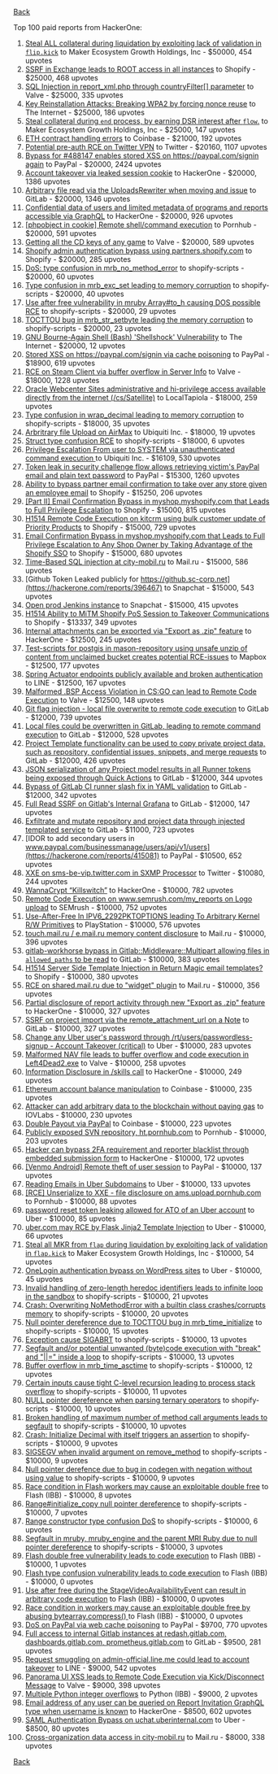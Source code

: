 [Back](../README.md)

Top 100 paid reports from HackerOne:

1. [Steal ALL collateral during liquidation by exploiting lack of validation in `flip.kick`](https://hackerone.com/reports/684092) to Maker Ecosystem Growth Holdings, Inc - $50000, 454 upvotes
2. [SSRF in Exchange leads to ROOT access in all instances](https://hackerone.com/reports/341876) to Shopify - $25000, 468 upvotes
3. [SQL Injection in report_xml.php through countryFilter[] parameter](https://hackerone.com/reports/383127) to Valve - $25000, 335 upvotes
4. [Key Reinstallation Attacks: Breaking WPA2 by forcing nonce reuse](https://hackerone.com/reports/286740) to The Internet - $25000, 186 upvotes
5. [Steal collateral during `end` process, by earning DSR interest after `flow`.](https://hackerone.com/reports/672664) to Maker Ecosystem Growth Holdings, Inc - $25000, 147 upvotes
6. [ETH contract handling errors](https://hackerone.com/reports/328526) to Coinbase - $21000, 192 upvotes
7. [Potential pre-auth RCE on Twitter VPN](https://hackerone.com/reports/591295) to Twitter - $20160, 1107 upvotes
8. [Bypass for #488147 enables stored XSS on https://paypal.com/signin again](https://hackerone.com/reports/510152) to PayPal - $20000, 2424 upvotes
9. [Account takeover via leaked session cookie](https://hackerone.com/reports/745324) to HackerOne - $20000, 1386 upvotes
10. [Arbitrary file read via the UploadsRewriter when moving and issue](https://hackerone.com/reports/827052) to GitLab - $20000, 1346 upvotes
11. [Confidential data of users and limited metadata of programs and reports accessible via GraphQL](https://hackerone.com/reports/489146) to HackerOne - $20000, 926 upvotes
12. [[phpobject in cookie] Remote shell/command execution](https://hackerone.com/reports/141956) to Pornhub - $20000, 591 upvotes
13. [Getting all the CD keys of any game](https://hackerone.com/reports/391217) to Valve - $20000, 589 upvotes
14. [Shopify admin authentication bypass using partners.shopify.com](https://hackerone.com/reports/270981) to Shopify - $20000, 285 upvotes
15. [DoS: type confusion in mrb_no_method_error](https://hackerone.com/reports/181871) to shopify-scripts - $20000, 60 upvotes
16. [Type confusion in mrb_exc_set leading to memory corruption](https://hackerone.com/reports/185041) to shopify-scripts - $20000, 40 upvotes
17. [Use after free vulnerability in mruby Array#to_h causing DOS possible RCE](https://hackerone.com/reports/181321) to shopify-scripts - $20000, 29 upvotes
18. [TOCTTOU bug in mrb_str_setbyte leading the memory corruption](https://hackerone.com/reports/181893) to shopify-scripts - $20000, 23 upvotes
19. [GNU Bourne-Again Shell (Bash) 'Shellshock' Vulnerability](https://hackerone.com/reports/29839) to The Internet - $20000, 12 upvotes
20. [Stored XSS on https://paypal.com/signin via cache poisoning](https://hackerone.com/reports/488147) to PayPal - $18900, 619 upvotes
21. [RCE on Steam Client via buffer overflow in Server Info](https://hackerone.com/reports/470520) to Valve - $18000, 1228 upvotes
22. [Oracle Webcenter Sites administrative and hi-privilege access available directly from the internet (/cs/Satellite)](https://hackerone.com/reports/170532) to LocalTapiola - $18000, 259 upvotes
23. [Type confusion in wrap_decimal leading to memory corruption](https://hackerone.com/reports/185051) to shopify-scripts - $18000, 35 upvotes
24. [Arbritrary file Upload on AirMax](https://hackerone.com/reports/73480) to Ubiquiti Inc. - $18000, 19 upvotes
25. [Struct type confusion RCE](https://hackerone.com/reports/181879) to shopify-scripts - $18000, 6 upvotes
26. [Privilege Escalation From user to SYSTEM via unauthenticated command execution ](https://hackerone.com/reports/544928) to Ubiquiti Inc. - $16109, 530 upvotes
27. [Token leak in security challenge flow allows retrieving victim's PayPal email and plain text password](https://hackerone.com/reports/739737) to PayPal - $15300, 1260 upvotes
28. [Ability to bypass partner email confirmation to take over any store given an employee email](https://hackerone.com/reports/300305) to Shopify - $15250, 206 upvotes
29. [[Part II] Email Confirmation Bypass in myshop.myshopify.com that Leads to Full Privilege Escalation](https://hackerone.com/reports/796808) to Shopify - $15000, 815 upvotes
30. [H1514 Remote Code Execution on kitcrm using bulk customer update of Priority Products](https://hackerone.com/reports/422944) to Shopify - $15000, 729 upvotes
31. [Email Confirmation Bypass in myshop.myshopify.com that Leads to Full Privilege Escalation to Any Shop Owner by Taking Advantage of the Shopify SSO](https://hackerone.com/reports/791775) to Shopify - $15000, 680 upvotes
32. [Time-Based SQL injection at city-mobil.ru](https://hackerone.com/reports/868436) to Mail.ru - $15000, 586 upvotes
33. [Github Token Leaked publicly for https://github.sc-corp.net](https://hackerone.com/reports/396467) to Snapchat - $15000, 543 upvotes
34. [Open prod Jenkins instance](https://hackerone.com/reports/231460) to Snapchat - $15000, 415 upvotes
35. [H1514 Ability to MiTM Shopify PoS Session to Takeover Communications](https://hackerone.com/reports/423467) to Shopify - $13337, 349 upvotes
36. [Internal attachments can be exported via "Export as .zip" feature](https://hackerone.com/reports/186230) to HackerOne - $12500, 245 upvotes
37. [Test-scripts for postgis in mason-repository using unsafe unzip of content from unclaimed bucket creates potential RCE-issues](https://hackerone.com/reports/329689) to Mapbox - $12500, 177 upvotes
38. [Spring Actuator endpoints publicly available and broken authentication](https://hackerone.com/reports/838635) to LINE - $12500, 167 upvotes
39. [Malformed .BSP Access Violation in CS:GO can lead to Remote Code Execution](https://hackerone.com/reports/351014) to Valve - $12500, 148 upvotes
40. [Git flag injection - local file overwrite to remote code execution](https://hackerone.com/reports/658013) to GitLab - $12000, 739 upvotes
41. [Local files could be overwritten in GitLab, leading to remote command execution](https://hackerone.com/reports/587854) to GitLab - $12000, 528 upvotes
42. [Project Template functionality can be used to copy private project data, such as repository, confidential issues, snippets, and merge requests](https://hackerone.com/reports/689314) to GitLab - $12000, 426 upvotes
43. [JSON serialization of any Project model results in all Runner tokens being exposed through Quick Actions](https://hackerone.com/reports/509924) to GitLab - $12000, 344 upvotes
44. [Bypass of GitLab CI runner slash fix in YAML validation](https://hackerone.com/reports/409395) to GitLab - $12000, 342 upvotes
45. [Full Read SSRF on Gitlab's Internal Grafana](https://hackerone.com/reports/878779) to GitLab - $12000, 147 upvotes
46. [Exfiltrate and mutate repository and project data through injected templated service](https://hackerone.com/reports/446585) to GitLab - $11000, 723 upvotes
47. [IDOR to add secondary users in www.paypal.com/businessmanage/users/api/v1/users](https://hackerone.com/reports/415081) to PayPal - $10500, 652 upvotes
48. [XXE on sms-be-vip.twitter.com in SXMP Processor](https://hackerone.com/reports/248668) to Twitter - $10080, 244 upvotes
49. [WannaCrypt “Killswitch”](https://hackerone.com/reports/228648) to HackerOne - $10000, 782 upvotes
50. [Remote Code Execution on www.semrush.com/my_reports on Logo upload](https://hackerone.com/reports/403417) to SEMrush - $10000, 752 upvotes
51. [Use-After-Free In IPV6_2292PKTOPTIONS leading To Arbitrary Kernel R/W Primitives](https://hackerone.com/reports/826026) to PlayStation - $10000, 576 upvotes
52. [touch.mail.ru / e.mail.ru memory content disclosure](https://hackerone.com/reports/513236) to Mail.ru - $10000, 396 upvotes
53. [gitlab-workhorse bypass in Gitlab::Middleware::Multipart allowing files in `allowed_paths` to be read](https://hackerone.com/reports/850447) to GitLab - $10000, 383 upvotes
54. [H1514 Server Side Template Injection in Return Magic email templates?](https://hackerone.com/reports/423541) to Shopify - $10000, 380 upvotes
55. [RCE on shared.mail.ru due to "widget" plugin](https://hackerone.com/reports/518637) to Mail.ru - $10000, 356 upvotes
56. [Partial disclosure of report activity through new "Export as .zip" feature](https://hackerone.com/reports/182358) to HackerOne - $10000, 327 upvotes
57. [SSRF on project import via the remote_attachment_url on a Note](https://hackerone.com/reports/826361) to GitLab - $10000, 327 upvotes
58. [Change any Uber user's password through /rt/users/passwordless-signup - Account Takeover (critical)](https://hackerone.com/reports/143717) to Uber - $10000, 283 upvotes
59. [Malformed NAV file leads to buffer overflow and code execution in Left4Dead2.exe](https://hackerone.com/reports/542180) to Valve - $10000, 258 upvotes
60. [Information Disclosure in /skills call](https://hackerone.com/reports/188719) to HackerOne - $10000, 249 upvotes
61. [Ethereum account balance manipulation](https://hackerone.com/reports/300748) to Coinbase - $10000, 235 upvotes
62. [Attacker can add arbitrary data to the blockchain without paying gas](https://hackerone.com/reports/396954) to IOVLabs - $10000, 230 upvotes
63. [Double Payout via PayPal](https://hackerone.com/reports/307239) to Coinbase - $10000, 223 upvotes
64. [Publicly exposed SVN repository, ht.pornhub.com](https://hackerone.com/reports/72243) to Pornhub - $10000, 203 upvotes
65. [Hacker can bypass 2FA requirement and reporter blacklist through embedded submission form](https://hackerone.com/reports/418767) to HackerOne - $10000, 172 upvotes
66. [[Venmo Android] Remote theft of user session](https://hackerone.com/reports/401940) to PayPal - $10000, 137 upvotes
67. [Reading Emails in Uber Subdomains](https://hackerone.com/reports/156536) to Uber - $10000, 133 upvotes
68. [[RCE] Unserialize to XXE - file disclosure on ams.upload.pornhub.com](https://hackerone.com/reports/142562) to Pornhub - $10000, 88 upvotes
69. [password reset token leaking allowed for ATO of an Uber account](https://hackerone.com/reports/173551) to Uber - $10000, 85 upvotes
70. [uber.com may RCE by Flask Jinja2 Template Injection](https://hackerone.com/reports/125980) to Uber - $10000, 66 upvotes
71. [Steal all MKR from `flap` during liquidation by exploiting lack of validation in `flap.kick`](https://hackerone.com/reports/684152) to Maker Ecosystem Growth Holdings, Inc - $10000, 54 upvotes
72. [OneLogin authentication bypass on WordPress sites](https://hackerone.com/reports/136169) to Uber - $10000, 45 upvotes
73. [Invalid handling of zero-length heredoc identifiers leads to infinite loop in the sandbox](https://hackerone.com/reports/187305) to shopify-scripts - $10000, 21 upvotes
74. [Crash: Overwriting NoMethodError with a builtin class crashes/corrupts memory](https://hackerone.com/reports/186723) to shopify-scripts - $10000, 20 upvotes
75. [Null pointer dereference due to TOCTTOU bug in mrb_time_initialize](https://hackerone.com/reports/182274) to shopify-scripts - $10000, 15 upvotes
76. [Exception cause SIGABRT](https://hackerone.com/reports/180977) to shopify-scripts - $10000, 13 upvotes
77. [Segfault and/or potential unwanted (byte)code execution with "break" and "||=" inside a loop](https://hackerone.com/reports/183356) to shopify-scripts - $10000, 13 upvotes
78. [Buffer overflow in mrb_time_asctime](https://hackerone.com/reports/188326) to shopify-scripts - $10000, 12 upvotes
79. [Certain inputs cause tight C-level recursion leading to process stack overflow](https://hackerone.com/reports/189633) to shopify-scripts - $10000, 11 upvotes
80. [NULL pointer dereference when parsing ternary operators](https://hackerone.com/reports/181677) to shopify-scripts - $10000, 10 upvotes
81. [Broken handling of maximum number of method call arguments leads to segfault](https://hackerone.com/reports/182484) to shopify-scripts - $10000, 10 upvotes
82. [Crash: Initialize Decimal with itself triggers an assertion](https://hackerone.com/reports/185775) to shopify-scripts - $10000, 9 upvotes
83. [SIGSEGV when invalid argument on remove_method](https://hackerone.com/reports/181874) to shopify-scripts - $10000, 9 upvotes
84. [Null pointer derefence due to bug in codegen with negation without using value](https://hackerone.com/reports/187536) to shopify-scripts - $10000, 9 upvotes
85. [Race condition in Flash workers may cause an exploitabl​e double free](https://hackerone.com/reports/37240) to Flash (IBB) - $10000, 8 upvotes
86. [Range#initialize_copy null pointer dereference](https://hackerone.com/reports/181685) to shopify-scripts - $10000, 7 upvotes
87. [Range constructor type confusion DoS](https://hackerone.com/reports/181910) to shopify-scripts - $10000, 6 upvotes
88. [Segfault in mruby, mruby_engine and the parent MRI Ruby due to null pointer dereference](https://hackerone.com/reports/181828) to shopify-scripts - $10000, 3 upvotes
89. [Flash double free vulnerability leads to code execution](https://hackerone.com/reports/2170) to Flash (IBB) - $10000, 1 upvotes
90. [Flash type confusion vulnerability leads to code execution](https://hackerone.com/reports/2106) to Flash (IBB) - $10000, 0 upvotes
91. [Use after free during the StageVideoAvailabilityEvent can result in arbitrary code execution](https://hackerone.com/reports/47232) to Flash (IBB) - $10000, 0 upvotes
92. [Race condition in workers may cause an exploitable double free by abusing bytearray.compress()  ](https://hackerone.com/reports/47227) to Flash (IBB) - $10000, 0 upvotes
93. [DoS on PayPal via web cache poisoning](https://hackerone.com/reports/622122) to PayPal - $9700, 770 upvotes
94. [Full access to internal Gitlab instances at redash.gitlab.com, dashboards.gitlab.com, prometheus.gitlab.com](https://hackerone.com/reports/498964) to GitLab - $9500, 281 upvotes
95. [Request smuggling on admin-official.line.me could lead to account takeover](https://hackerone.com/reports/740037) to LINE - $9000, 542 upvotes
96. [Panorama UI XSS leads to Remote Code Execution via Kick/Disconnect Message](https://hackerone.com/reports/631956) to Valve - $9000, 398 upvotes
97. [Multiple Python integer overflows](https://hackerone.com/reports/55017) to Python (IBB) - $9000, 2 upvotes
98. [Email address of any user can be queried on Report Invitation GraphQL type when username is known](https://hackerone.com/reports/792927) to HackerOne - $8500, 602 upvotes
99. [SAML Authentication Bypass on uchat.uberinternal.com](https://hackerone.com/reports/223014) to Uber - $8500, 80 upvotes
100. [Cross-organization data access in city-mobil.ru](https://hackerone.com/reports/863983) to Mail.ru - $8000, 338 upvotes


[Back](../README.md)
